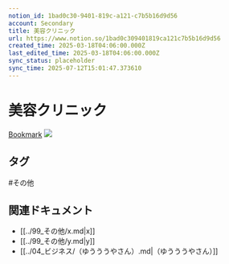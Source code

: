```yaml
---
notion_id: 1bad0c30-9401-819c-a121-c7b5b16d9d56
account: Secondary
title: 美容クリニック
url: https://www.notion.so/1bad0c309401819ca121c7b5b16d9d56
created_time: 2025-03-18T04:06:00.000Z
last_edited_time: 2025-03-18T04:06:00.000Z
sync_status: placeholder
sync_time: 2025-07-12T15:01:47.373610
---
```

# 美容クリニック

[Bookmark](https://sawagucci.com/cosmetic-surgery/)
![](https://prod-files-secure.s3.us-west-2.amazonaws.com/d58fe38c-a9d4-4466-aed9-85604b7b2c6d/3321e4bc-2a8c-435b-b850-f5d02337f693/screencapture-sawagucci-cosmetic-surgery-2023-12-07-11_15_57.png?X-Amz-Algorithm=AWS4-HMAC-SHA256&X-Amz-Content-Sha256=UNSIGNED-PAYLOAD&X-Amz-Credential=ASIAZI2LB46676Z2BKW5%2F20250719%2Fus-west-2%2Fs3%2Faws4_request&X-Amz-Date=20250719T065812Z&X-Amz-Expires=3600&X-Amz-Security-Token=IQoJb3JpZ2luX2VjEIX%2F%2F%2F%2F%2F%2F%2F%2F%2F%2FwEaCXVzLXdlc3QtMiJHMEUCIQDknZDe6TDjBACoLe%2F9%2BCcyFGSJ%2BlTZ%2BcfO5HfzLyF5lwIgOa%2FGCKaIN5uM21hGvPvbzxQzM2w95Fm13O0AJ%2BP5T5kqiAQInv%2F%2F%2F%2F%2F%2F%2F%2F%2F%2FARAAGgw2Mzc0MjMxODM4MDUiDFfpFlQp8qu7UqjQwCrcA5aCfxv7%2BvoSPruMdUgcvxBynvZDh0Br37xMMWMUSw1V7tCt8a7ECjxFodxGbtwJFu1xFXgTSVFv2TVaDiT9iQ992%2FtsnUFZi5ylVBaHUBYZMV0VbU4sOt%2BCozwd%2BBXk8F5IZVUNopyvPjEmk72Tu02C6ONY59%2BLeevBl2QFB65cRVQJ2CVnBT7ncFlNBvmUCeiFlxvFOWiU1XxCf2%2FzIlmXCHO9gYKU%2BwlEj85%2FZ0avNzDhBFa7GZekxd60XAXxNPcz3AymE6t%2Fh6J%2B4ueYC018fJDx5ArbiJ%2FrMBa1MRhQxOoCbf3MX8OnX8%2BDs3j1Z%2FNQ1VRZ7BiRh0IOvPjAwq4Ya4jNxgZr9lr3JEJsQlt95Ft92qUVqLv6wcfLCsey1hYZGyuEtlAyDHHrJf99vOtYVhaDXUlzPm%2FyotoFXPqSAK1At9JKfPNcrQFJI1MbYbFR5FHY5473WWTVfOFSK7mqN3KLtLeDYXkz64eH8iuD5NGTg9P9fDUDfvkxmZ8QuO8gPOw%2FonG6hXjFpFicNYq%2BhRvm%2BPlUrauI9TTWmChpjVOOVnP3GwIyzW8XMbcJU5mTk3jKq2tCEQIYwRrlBp9XUBpvlSwm96ky723K8XOsdiAGs0zhGyeYFeq9MKXF7MMGOqUBTn1I0zV4GMWiYn4CMeP9kKDR2UORj%2BtAW8THOrr4Hl5YMIHNYkCD65jg6sMlVytwfBJsMSl51nxb%2FXrsbH4jhGDxJ4xPFe1NMd6eN8WAMb1Ju0We7uATm6i%2FtUd%2FbrjDjiGLiQmtAcHbZEbG5jU6h65a9QWGFkc%2B3mTovx4JbQc%2FMNM1BZm%2F%2FqaqbEcw8nQcI5GYTF6ABltF%2FlFcNNQhZKAhqISC&X-Amz-Signature=4c6ddb8e24239ed01ff74c08e7c11e7559c98d6f7197109ce2a103743df29d64&X-Amz-SignedHeaders=host&x-amz-checksum-mode=ENABLED&x-id=GetObject)

## タグ

#その他 

## 関連ドキュメント

- [[../99_その他/x.md|x]]
- [[../99_その他/y.md|y]]
- [[../04_ビジネス/（ゆうううやさん）.md|（ゆうううやさん）]]
